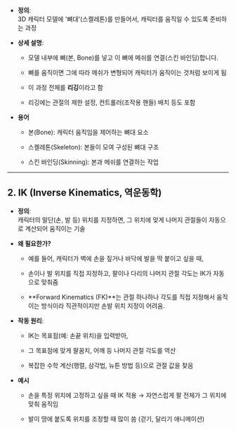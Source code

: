 - **정의**:  
    3D 캐릭터 모델에 '뼈대'(스켈레톤)를 만들어서, 캐릭터를 움직일 수 있도록 준비하는 과정
    
- **상세 설명**:

    - 모델 내부에 뼈(본, Bone)를 넣고 이 뼈에 메쉬를 연결(스킨 바인딩)합니다.
        
    - 뼈를 움직이면 그에 따라 메쉬가 변형되어 캐릭터가 움직이는 것처럼 보이게 됨
        
    - 이 과정 전체를 **리깅**이라고 함
        
    - 리깅에는 관절의 제한 설정, 컨트롤러(조작용 핸들) 배치 등도 포함
        
- **용어**
    
    - 본(Bone): 캐릭터 움직임을 제어하는 뼈대 요소
        
    - 스켈레톤(Skeleton): 본들이 모여 구성된 뼈대 구조
        
    - 스킨 바인딩(Skinning): 본과 메쉬를 연결하는 작업
        

---

## 2. IK (Inverse Kinematics, 역운동학)

- **정의**:  
    캐릭터의 말단(손, 발 등) 위치를 지정하면, 그 위치에 맞게 나머지 관절들이 자동으로 계산되어 움직이는 기술
    
- **왜 필요한가?**
    
    - 예를 들어, 캐릭터가 벽에 손을 짚거나 바닥에 발을 딱 붙이고 싶을 때,
        
    - 손이나 발 위치를 직접 지정하고, 팔이나 다리의 나머지 관절 각도는 IK가 자동으로 맞춰줌
        
    - **Forward Kinematics (FK)**는 관절 하나하나 각도를 직접 지정해서 움직이는 방식이라 직관적이지만 손발 위치 지정이 어려움.
        
- **작동 원리**:
    
    - IK는 목표점(예: 손끝 위치)을 입력받아,
        
    - 그 목표점에 맞게 팔꿈치, 어깨 등 나머지 관절 각도를 역산
        
    - 복잡한 수학 계산(행렬, 삼각법, 뉴튼 방법 등)으로 관절 값을 찾음
        
- **예시**
    
    - 손을 특정 위치에 고정하고 싶을 때 IK 적용 → 자연스럽게 팔 전체가 그 위치에 맞춰 움직임
        
    - 발이 땅에 붙도록 위치를 조정할 때 많이 씀 (걷기, 달리기 애니메이션)